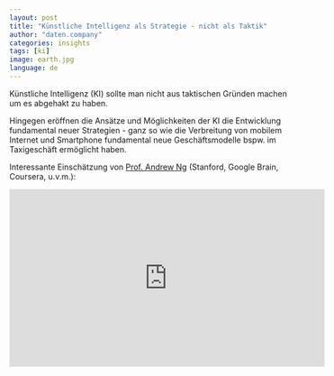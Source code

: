 ```yaml
---
layout: post
title: "Künstliche Intelligenz als Strategie - nicht als Taktik"
author: "daten.company"
categories: insights
tags: [ki]
image: earth.jpg
language: de
---
```


Künstliche Intelligenz (KI) sollte man nicht aus taktischen Gründen machen um es abgehakt zu haben.

Hingegen eröffnen die Ansätze und Möglichkeiten der KI die Entwicklung fundamental neuer
Strategien - ganz so wie die Verbreitung von mobilem Internet und Smartphone fundamental
neue Geschäftsmodelle bspw. im Taxigeschäft ermöglicht haben.

Interessante Einschätzung von [Prof. Andrew Ng](https://www.deeplearning.ai/) (Stanford, Google Brain, Coursera, u.v.m.):

<iframe width="560" height="315" src="https://www.youtube-nocookie.com/embed/ZsHJlHj_-Io?start=325" frameborder="0" allow="accelerometer; autoplay; encrypted-media; gyroscope; picture-in-picture" allowfullscreen></iframe>
